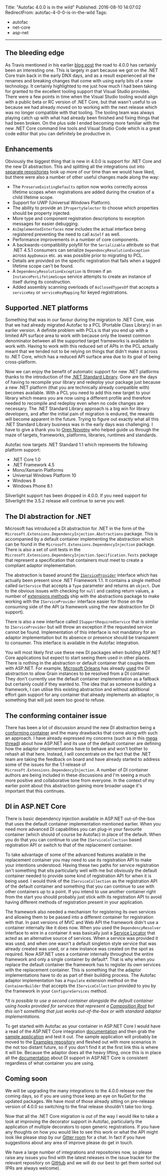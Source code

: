 Title: "Autofac 4.0.0 is in the wild"
Published: 2016-08-10 14:07:02
RedirectFrom: autofac-4-0-0-is-in-the-wild
Tags:
  - autofac
  - net-core
  - asp-net
---
## The bleeding edge

As Travis mentioned in his earlier [blog post](http://www.paraesthesia.com/archive/2016/06/29/netcore-rtm-where-is-autofac/) the road to 4.0.0 has certainly been an interesting one. This is largely in part because we got on the .NET Core train back in the early DNX days, and as a result experienced all the renames and breaking changes that come with using early bits of a new technology. It certainly highlighted to me just how much I had been taking for granted to the excellent tooling support that Visual Studio provides. There were a few points in time when the Visual Studio tooling would align with a public beta or RC version of .NET Core, but that wasn't useful to us because we had already moved on to working with the next release which was no longer compatible with that tooling. The tooling team was always playing catch up with what had already been finished and fixing things that had been broken. On the plus side I ended becoming more familiar with the new .NET Core command line tools and Visual Studio Code which is a great code editor that you can definitely be productive in.

## Enhancements

Obviously the biggest thing that is new in 4.0.0 is support for .NET Core and the new DI abstraction. This and splitting all the integrations out into [separate repositories](https://github.com/autofac) took up more of our time than we would have liked, but there were also a number of other useful changes made along the way:

- The `PreserveExistingDefaults` option now works correctly across lifetime scopes when registrations are added during the creation of a child lifetime scope.
- Support for UWP (Universal Windows Platform).
- The ability to provide an `IPropertySelector` to choose which properties should be property injected.
- More type and component registration descriptions to exception messages for easier debugging.
- `AsImplementedInterfaces` now includes the actual interface being registered preventing the need to call `AsSelf` as well.
- Performance improvements in a number of core components.
- A backwards-compatibility polyfill for the `Serializable` attribute so that .NET 4.5.1 consumers can serialize `DependencyResolutionException` across `AppDomain` etc. as was possible prior to migrating to PCL.
- Details are provided on the specific registration that fails when a tagged lifetime scope can't be found.
- A `DependencyResolutionException` is thrown if an `InstancePerLifetimeScope` service attempts to create an instance of itself during its construction.
- Added assembly scanning overloads of `AsClosedTypesOf` that accepts a `serviceKey` or `serviceKeyMapping` for keyed registrations.

## Supported .NET platforms

Something that was in our favour during the migration to .NET Core, was that we had already migrated Autofac to a PCL (Portable Class Library) in an earlier version. A definite problem with PCLs is that you end up with a limited API surface area to work with because only the lowest common denominator between all the supported target frameworks is available to work with. Having to work with this reduced set of APIs in the PCL actually meant that we tended not to be relying on things that didn't make it across to .NET Core, which has a reduced API surface area due to its goal of being cross-platform.

Now we can enjoy the benefit of automatic support for new .NET platforms thanks to the introduction of the [.NET Standard Library](https://docs.microsoft.com/en-us/dotnet/articles/standard/library). Gone are the days of having to recompile your library and redeploy your package just because a new .NET platform (that you are technically already compatible with) becomes available. With a PCL you need to add this new target to your library which means you are now using a different profile and therefore needed to recompile and redeploy even when no code changes are necessary. The .NET Standard Library approach is a big win for library developers, and after the initial pain of migration is endured, the rewards will become apparent in the future. Trying to figure out exactly what all this .NET Standard Library business was in the early days was challenging. I have to give a thank you to [Oren Novotny](https://oren.codes/) who helped guide us through the maze of targets, frameworks, platforms, libraries, runtimes and standards.

Autofac now targets .NET Standard 1.1 which represents the following platform support:

- .NET Core 1.0
- .NET Framework 4.5
- Mono/Xamarin Platforms
- Universal Windows Platform 10
- Windows 8
- Windows Phone 8.1

Silverlight support has been dropped in 4.0.0. If you need support for Silverlight the 3.5.2 release will continue to serve you well.

## The DI abstraction for .NET
Microsoft has introduced a DI abstraction for .NET in the form of the `Microsoft.Extensions.DependencyInjection.Abstractions` package. This is accompanied by a default container implementing the abstraction which can be found in the `Microsoft.Extensions.DependencyInjection` package. There is also a set of unit tests in the `Microsoft.Extensions.DependencyInjection.Specification.Tests` package that represent a specification that containers must meet to create a compliant adaptor implementation.

The abstraction is based around the [`IServiceProvider`](https://msdn.microsoft.com/en-us/library/system.iserviceprovider%28v=vs.110%29.aspx?f=255&MSPPError=-2147217396) interface which has actually been present since .NET Framework 1.1. It contains a single method called `GetService` that accepts a `Type` parameter and returns an `object`. Due to the obvious issues with checking for `null` and casting return values, a number of [extensions methods](https://github.com/aspnet/DependencyInjection/blob/master/src/Microsoft.Extensions.DependencyInjection.Abstractions/ServiceProviderServiceExtensions.cs) ship with the abstractions package to make working with the `IServiceProvider` interface easier for those on the consuming side of the API (a framework using the new abstraction for DI support). 

There is also a new interface called `ISupportRequiredService` that is similar to `IServiceProvider` but will throw an exception if the requested service cannot be found. Implementation of this interface is not mandatory for an adaptor implementation but its absence or presence should be transparent to consumer. This interface is available in the Autofac integration.

You will most likely first use these new DI packages when building ASP.NET Core applications but expect to start seeing them used in other places. There is nothing in the abstraction or default container that couples them with ASP.NET. For example, [Microsoft Orleans](http://dotnet.github.io/orleans/) has already [used](https://github.com/dotnet/orleans/blob/06cf12e6b867008436304ae97be4db730c0a4076/src/OrleansRuntime/Startup/ConfigureServicesBuilder.cs) the DI abstraction to allow Grain instances to be resolved from a DI container. They don't currently use the default container implementation as a fallback but certainly could if they wanted to. The idea that as someone building a framework, I can utilise this existing abstraction and without additional effort gain support for any container that already implements an adaptor, is something that will just seem too good to refuse.

## The conforming container issue

There has been a lot of discussion around the new DI abstraction being a [conforming container](http://blog.ploeh.dk/2014/05/19/conforming-container/) and the many drawbacks that come along with such an approach. I have already expressed my concerns (such as in this [mega thread](https://github.com/aspnet/DependencyInjection/pull/416)) about how ASP.NET and its use of the default container are defining how the adaptor implementations have to behave and won't bother to rehash all that here. Instead, I will concentrate on the fact that the .NET team are taking the feedback on board and have already started to address some of the issues for the 1.1 release of `Microsoft.Extensions.DependencyInjection`. A number of DI container authors are being included in these discussions and I'm seeing a much more positive and collaborative tone from everyone. In the context of my earlier point about this abstraction gaining more broader usage it's important that this continues.

## DI in ASP.NET Core

There is basic dependency injection available in ASP.NET out-of-the-box that uses the default container implementation mentioned earlier. When you need more advanced DI capabilities you can plug-in your favourite container (which should of course be Autofac) in place of the default. When you do that you can continue to use the `IServiceCollection` based registration API or switch to that of the replacement container.

To take advantage of some of the advanced features available in the replacement container you may need to use its registration API to make your intentions understood. Having these two paths for service registration isn't something that sits particularly well with me but obviously the default container needed to provide some kind of registration API for when it is being used. I would think of the `IServiceCollection` as the registration API of the default container and something that you can continue to use with other containers up to a point. If you intend to use another container right from the start you should probably just stick with its registration API to avoid having different methods of registration present in your application.

The framework also needed a mechanism for registering its own services and allowing them to be passed into a different container for registration with that. In past versions of MVC and Web API the framework didn't use a container internally like it does now. When you used the `DependencyResolver` interface to wire in a container it was basically just a [Service Locator](http://blog.ploeh.dk/2010/02/03/ServiceLocatorisanAnti-Pattern/) that acted as an alternative source of services. When a service was provided it was used, and when one wasn't a default singleton style service that was already created was used, or a new instance was created on the spot as required. Now ASP.NET uses a container internally throughout the entire framework and only a single container by default*. That is why when you replace the default container the framework has to register its own services with the replacement container. This is something that the adaptor implementations have to do as part of their building process. The Autofac adaptor implementation has a `Populate` extension method on the `ContainerBuilder` that accepts the `IServiceCollection` provided to you by the framework in your `ConfigureServices` method.

**It is possible to use a second container alongside the default container using hooks provided for services that represent a [Composition Root](http://blog.ploeh.dk/2011/07/28/CompositionRoot/) but this isn't something that just works out-of-the-box or with standard adaptor implementations.*

To get started with Autofac as your container in ASP.NET Core I would have a read of the ASP.NET Core integration [documentation](http://docs.autofac.org/en/latest/integration/aspnetcore.html) and then grab the [sample application](https://github.com/autofac/Autofac/tree/master/samples/AutofacWebApiSample) and test it out. The sample application will probably be moved to the [Examples repository](https://github.com/autofac/Examples) and fleshed out with more scenarios in the not too distant future, so if you don't find it at the first link this is where it will be. Because the adaptor does all the heavy lifting, once this is in place all the [documentation](https://docs.asp.net/en/latest/fundamentals/dependency-injection.html) about DI support in ASP.NET Core is consistent regardless of what container you are using.

## Coming soon

We will be upgrading the many integrations to the 4.0.0 release over the coming days, so if you are using those keep an eye on NuGet for the updated packages. We have most of those already sitting on pre-release version of 4.0.0 so switching to the final release shouldn't take too long.

Now that all the .NET Core migration is out of the way I would like to take a look at improving the decorator support in Autofac, particularly the application of multiple decorators to open generic registrations. If you have any thoughts on how you would like to see this work or what the API might look like please stop by our [Gitter room](https://gitter.im/autofac/Autofac) for a chat. In fact if you have suggestions about any area of improve please do get in touch.

We have a large number of integrations and repositories now, so please raise any issues you find with the latest releases in the issue tracker for the relevant repository on [GitHub](https://github.com/autofac) and we will do our best to get them sorted out (PRs are always welcome).
